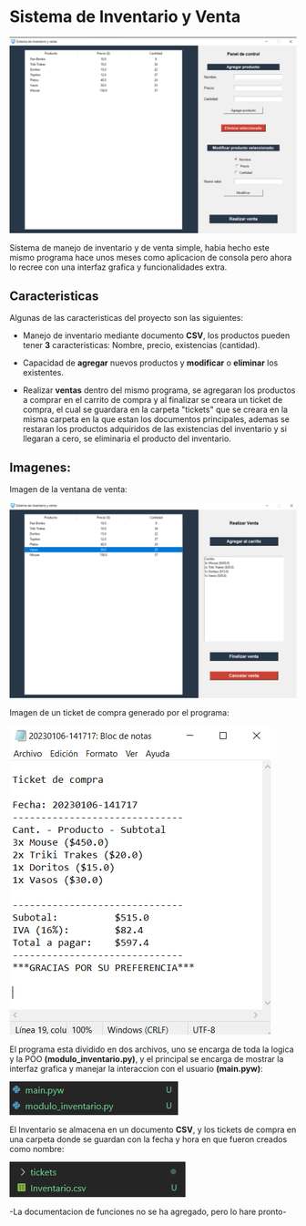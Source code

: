 # Sistema de Inventario y Venta
![](https://github.com/hector-aps/Inventario-Venta/blob/main/README%20Images/Captura%20de%20pantalla%20(454).png?raw=true)

Sistema de manejo de inventario y de venta simple, habia hecho este mismo programa hace unos meses como aplicacion de consola pero ahora lo recree con una interfaz grafica y funcionalidades extra.


## Caracteristicas
Algunas de las caracteristicas del proyecto son las siguientes:

- Manejo de inventario mediante documento **CSV**, los productos pueden tener **3** caracteristicas: Nombre, precio, existencias (cantidad).

- Capacidad de **agregar** nuevos productos y **modificar** o **eliminar** los existentes.

- Realizar **ventas** dentro del mismo programa, se agregaran los productos a comprar en el carrito de compra y al finalizar se creara un ticket de compra, el cual se guardara en la carpeta "tickets" que se creara en la misma carpeta en la que estan los documentos principales, ademas se restaran los productos adquiridos de las existencias del inventario y si llegaran a cero, se eliminaria el producto del inventario.

## Imagenes:
Imagen de la ventana de venta:

![](https://github.com/hector-aps/Inventario-Venta/blob/main/README%20Images/Captura%20de%20pantalla%20(455).png?raw=true)

Imagen de un ticket de compra generado por el programa:

![](https://github.com/hector-aps/Inventario-Venta/blob/main/README%20Images/Captura%20de%20pantalla%20(457).png?raw=true)

El programa esta dividido en dos archivos, uno se encarga de toda la logica y la POO **(modulo_inventario.py)**, y el principal se encarga de mostrar la interfaz grafica y manejar la interaccion con el usuario **(main.pyw)**:

![](https://github.com/hector-aps/Inventario-Venta/blob/main/README%20Images/Captura%20de%20pantalla%20(458).png?raw=true)

El Inventario se almacena en un documento **CSV**, y los tickets de compra en una carpeta donde se guardan con la fecha y hora en que fueron creados como nombre:

![](https://github.com/hector-aps/Inventario-Venta/blob/main/README%20Images/Captura%20de%20pantalla%20(459).png?raw=true)

-La documentacion de funciones no se ha agregado, pero lo hare pronto-
